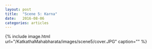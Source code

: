 ```yaml
---
layout: post
title:  "Scene 5: Karna"
date:   2016-08-06
categories: articles
---
```


{% include image.html url="/KatkathaMahabharata/images/scene5/cover.JPG" caption="" %}